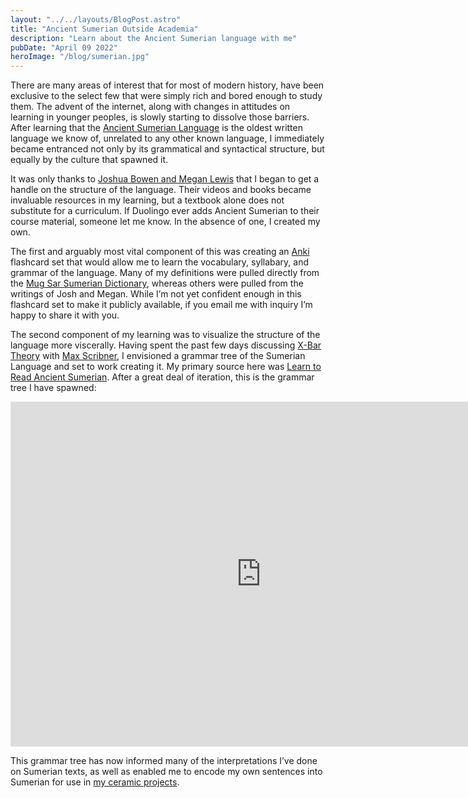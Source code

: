 ```yaml
---
layout: "../../layouts/BlogPost.astro"
title: "Ancient Sumerian Outside Academia"
description: "Learn about the Ancient Sumerian language with me"
pubDate: "April 09 2022"
heroImage: "/blog/sumerian.jpg"
---
```

There are many areas of interest that for most of modern history, have been exclusive to the select few that were simply rich and bored enough to study them. The advent of the internet, along with changes in attitudes on learning in younger peoples, is slowly starting to dissolve those barriers. 
After learning that the [Ancient Sumerian Language](https://en.wikipedia.org/wiki/Sumerian_language) is the oldest written language we know of, unrelated to any other known language, I immediately became entranced not only by its grammatical and syntactical structure, but equally by the culture that spawned it.

It was only thanks to [Joshua Bowen and Megan Lewis](http://digitalhammurabi.com/) that I began to get a handle on the structure of the language. Their videos and books became invaluable resources in my learning, but a textbook alone does not substitute for a curriculum. If Duolingo ever adds Ancient Sumerian to their course material, someone let me know. In the absence of one, I created my own.

The first and arguably most vital component of this was creating an [Anki](https://apps.ankiweb.net/) flashcard set that would allow me to learn the vocabulary, syllabary, and grammar of the language. Many of my definitions were pulled directly from the [Mug Sar Sumerian Dictionary](https://ia800903.us.archive.org/25/items/SumerianCuneiformEnglishDictionary12013CT26i14PDF/Sumerian%20Cuneiform%20English%20Dictionary%2012013CT%2026i14%20PDF.pdf), whereas others were pulled from the writings of Josh and Megan. While I’m not yet confident enough in this flashcard set to make it publicly available, if you email me with inquiry I’m happy to share it with you.

The second component of my learning was to visualize the structure of the language more viscerally. Having spent the past few days discussing [X-Bar Theory](https://en.wikipedia.org/wiki/X-bar_theory) with  [Max Scribner](http://toastwallpaper.com/), I envisioned a grammar tree of the Sumerian Language and set to work creating it. My primary source here was [Learn to Read Ancient Sumerian](https://www.amazon.com/Learn-Read-Ancient-Sumerian-Introduction/dp/1734358602/ref=tmm_pap_swatch_0?_encoding=UTF8&qid=&sr=). After a great deal of iteration, this is the grammar tree I have spawned:

<iframe style="border: 1px solid rgba(0, 0, 0, 0.1);" width="800" height="550" src="https://www.figma.com/embed?embed_host=share&url=https%3A%2F%2Fwww.figma.com%2Ffile%2F7lZ6Wfp5jPwWxSgMOKyw8I%2FSumerian-Grammar-Diagram%3Fnode-id%3D3%253A19" allowfullscreen></iframe>

This grammar tree has now informed many of the interpretations I’ve done on Sumerian texts, as well as enabled me to encode my own sentences into Sumerian for use in [my ceramic projects](https://vera.lgbt/ceramics).